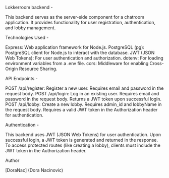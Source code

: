 Lokkerroom backend -

This backend serves as the server-side component for a chatroom application. It provides functionality for user registration, authentication, and lobby management.



Technologies Used -

Express: Web application framework for Node.js.
PostgreSQL (pg): PostgreSQL client for Node.js to interact with the database.
JWT (JSON Web Tokens): For user authentication and authorization.
dotenv: For loading environment variables from a .env file.
cors: Middleware for enabling Cross-Origin Resource Sharing.



API Endpoints -

POST /api/register: Register a new user. Requires email and password in the request body.
POST /api/login: Log in an existing user. Requires email and password in the request body. Returns a JWT token upon successful login.
POST /api/lobby: Create a new lobby. Requires admin_id and lobbyName in the request body. Requires a valid JWT token in the Authorization header for authentication.



Authentication -

This backend uses JWT (JSON Web Tokens) for user authentication. Upon successful login, a JWT token is generated and returned in the response.
To access protected routes (like creating a lobby), clients must include the JWT token in the Authorization header.



Author

[DoraNac] (Dora Nacinovic)
